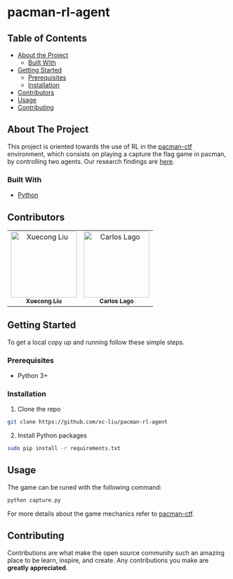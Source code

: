 <!-- PROJECT SHIELDS -->
<!--
*** I'm using markdown "reference style" links for readability.
*** Reference links are enclosed in brackets [ ] instead of parentheses ( ).
*** See the bottom of this document for the declaration of the reference variables
*** for contributors-url, forks-url, etc. This is an optional, concise syntax you may use.
*** https://www.markdownguide.org/basic-syntax/#reference-style-links
-->


# pacman-rl-agent



<!-- TABLE OF CONTENTS -->
## Table of Contents

* [About the Project](#about-the-project)
  * [Built With](#built-with)
* [Getting Started](#getting-started)
  * [Prerequisites](#prerequisites)
  * [Installation](#installation)
* [Contributors](#contributors)
* [Usage](#usage)
* [Contributing](#contributing)

[comment]: <> (* [License]&#40;#license&#41;)


<!-- ABOUT THE PROJECT -->
## About The Project

This project is oriented towards the use of RL in the <a href="https://github.com/cshelton/pacman-ctf">pacman-ctf</a> environment, which consists on playing a capture the flag game in pacman, by controlling two agents. Our research findings are [here](report/Report.pdf).

### Built With

* [Python](https://www.python.org/)



## Contributors

<!-- ALL-CONTRIBUTORS-LIST:START - Do not remove or modify this section -->
<!-- prettier-ignore -->
<table align="center">
  <tr>
      <td align="center"><a href="https://github.com/xc-liu">
        <img src="https://avatars.githubusercontent.com/u/47290005?v=4" 
        width="150px;" alt="Xuecong Liu"/><br /><sub><b>Xuecong Liu</b></sub></a><br/></td>
    <td align="center"><a href="https://github.com/carloslago">
        <img src="https://avatars2.githubusercontent.com/u/15263623?s=400&v=4" 
        width="150px;" alt="Carlos Lago"/><br/><sub><b>Carlos Lago</b></sub></a><br/></td>

  </tr>
</table>

<!-- GETTING STARTED -->
## Getting Started

To get a local copy up and running follow these simple steps.

### Prerequisites
* Python 3+


### Installation
 
1. Clone the repo
```sh
git clone https://github.com/xc-liu/pacman-rl-agent
```
2. Install Python packages
```sh
sudo pip install -r requirements.txt
```
<!-- USAGE EXAMPLES -->
## Usage

The game can be runed with the following command: 

```sh
python capture.py
```

For more details about the game mechanics refer to <a href="https://github.com/cshelton/pacman-ctf">pacman-ctf</a>.

<!-- CONTRIBUTING -->
## Contributing

Contributions are what make the open source community such an amazing place to be learn, inspire, and create. Any contributions you make are **greatly appreciated**.

[comment]: <> (<!-- LICENSE -->)

[comment]: <> (## License)

[comment]: <> (Distributed under the GPL License. See `LICENSE` for more information.)


